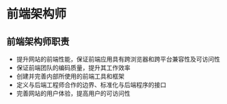 前端架构师
=====
        
## 前端架构师职责

* 提升网站的前端性能，保证前端应用具有跨浏览器和跨平台兼容性及可访问性
* 保证前端团队的编码质量，提升其工作效率
* 创建并完善内部所使用的前端工具和框架
* 定义与后端工程师合作的边界、标准化与后端程序的接口
* 完善网站的用户体验，提高用户的可访问性